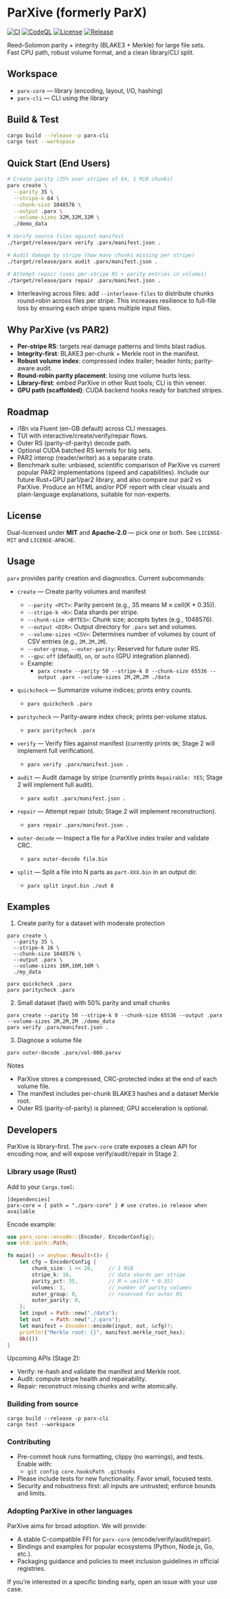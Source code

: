 # ParXive (formerly ParX)

[![CI](https://github.com/rTiGd2/ParXive/actions/workflows/ci.yml/badge.svg)](https://github.com/rTiGd2/ParXive/actions/workflows/ci.yml)
[![CodeQL](https://github.com/rTiGd2/ParXive/actions/workflows/codeql.yml/badge.svg)](https://github.com/rTiGd2/ParXive/actions/workflows/codeql.yml)
[![License](https://img.shields.io/github/license/rTiGd2/ParXive)](LICENSE-MIT)
[![Release](https://img.shields.io/github/v/release/rTiGd2/ParXive?include_prereleases&sort=semver)](https://github.com/rTiGd2/ParXive/releases)

Reed–Solomon parity + integrity (BLAKE3 + Merkle) for large file sets.  
Fast CPU path, robust volume format, and a clean library/CLI split.

## Workspace

- `parx-core` — library (encoding, layout, I/O, hashing)
- `parx-cli`  — CLI using the library

## Build & Test

```bash
cargo build --release -p parx-cli
cargo test --workspace
```

## Quick Start (End Users)

```bash
# Create parity (35% over stripes of 64, 1 MiB chunks)
parx create \
  --parity 35 \
  --stripe-k 64 \
  --chunk-size 1048576 \
  --output .parx \
  --volume-sizes 32M,32M,32M \
  ./demo_data

# Verify source files against manifest
./target/release/parx verify .parx/manifest.json .

# Audit damage by stripe (how many chunks missing per stripe)
./target/release/parx audit .parx/manifest.json .

# Attempt repair (uses per-stripe RS + parity entries in volumes)
./target/release/parx repair .parx/manifest.json .
```

- Interleaving across files: add `--interleave-files` to distribute chunks round‑robin across files per stripe. This increases resilience to full-file loss by ensuring each stripe spans multiple input files.

## Why ParXive (vs PAR2)

- **Per-stripe RS**: targets real damage patterns and limits blast radius.
- **Integrity-first**: BLAKE3 per-chunk + Merkle root in the manifest.
- **Robust volume index**: compressed index trailer; header hints; parity-aware audit.
- **Round-robin parity placement**: losing one volume hurts less.
- **Library-first**: embed ParXive in other Rust tools; CLI is thin veneer.
- **GPU path (scaffolded)**: CUDA backend hooks ready for batched stripes.

## Roadmap

- i18n via Fluent (en-GB default) across CLI messages.
- TUI with interactive/create/verify/repair flows.
- Outer RS (parity-of-parity) decode path.
- Optional CUDA batched RS kernels for big sets.
- PAR2 interop (reader/writer) as a separate crate.
- Benchmark suite: unbiased, scientific comparison of ParXive vs current popular PAR2 implementations (speed and capabilities). Include our future Rust+GPU par1/par2 library, and also compare our par2 vs ParXive. Produce an HTML and/or PDF report with clear visuals and plain-language explanations, suitable for non-experts.

## License

Dual-licensed under **MIT** and **Apache-2.0** — pick one or both. See `LICENSE-MIT` and `LICENSE-APACHE`.

## Usage

`parx` provides parity creation and diagnostics. Current subcommands:

- `create` — Create parity volumes and manifest
  - `--parity <PCT>`: Parity percent (e.g., 35 means M ≈ ceil(K * 0.35)).
  - `--stripe-k <K>`: Data shards per stripe.
  - `--chunk-size <BYTES>`: Chunk size; accepts bytes (e.g., 1048576).
  - `--output <DIR>`: Output directory for `.parx` set and volumes.
  - `--volume-sizes <CSV>`: Determines number of volumes by count of CSV entries (e.g., `2M,2M,2M`).
  - `--outer-group`, `--outer-parity`: Reserved for future outer RS.
  - `--gpu`: `off` (default), `on`, or `auto` (GPU integration planned).
  - Example:
    - `parx create --parity 50 --stripe-k 8 --chunk-size 65536 --output .parx --volume-sizes 2M,2M,2M ./data`

- `quickcheck` — Summarize volume indices; prints entry counts.
  - `parx quickcheck .parx`

- `paritycheck` — Parity-aware index check; prints per-volume status.
  - `parx paritycheck .parx`

- `verify` — Verify files against manifest (currently prints `OK`; Stage 2 will implement full verification).
  - `parx verify .parx/manifest.json .`

- `audit` — Audit damage by stripe (currently prints `Repairable: YES`; Stage 2 will implement full audit).
  - `parx audit .parx/manifest.json .`

- `repair` — Attempt repair (stub; Stage 2 will implement reconstruction).
  - `parx repair .parx/manifest.json .`

- `outer-decode` — Inspect a file for a ParXive index trailer and validate CRC.
  - `parx outer-decode file.bin`

- `split` — Split a file into N parts as `part-XXX.bin` in an output dir.
  - `parx split input.bin ./out 8`

## Examples

1) Create parity for a dataset with moderate protection

```
parx create \
  --parity 35 \
  --stripe-k 16 \
  --chunk-size 1048576 \
  --output .parx \
  --volume-sizes 16M,16M,16M \
  ./my_data

parx quickcheck .parx
parx paritycheck .parx
```

2) Small dataset (fast) with 50% parity and small chunks

```
parx create --parity 50 --stripe-k 8 --chunk-size 65536 --output .parx --volume-sizes 2M,2M,2M ./demo_data
parx verify .parx/manifest.json .
```

3) Diagnose a volume file

```
parx outer-decode .parx/vol-000.parxv
```

Notes
- ParXive stores a compressed, CRC-protected index at the end of each volume file.
- The manifest includes per-chunk BLAKE3 hashes and a dataset Merkle root.
- Outer RS (parity-of-parity) is planned; GPU acceleration is optional.

## Developers

ParXive is library-first. The `parx-core` crate exposes a clean API for encoding now, and will expose verify/audit/repair in Stage 2.

### Library usage (Rust)

Add to your `Cargo.toml`:

```
[dependencies]
parx-core = { path = "./parx-core" } # use crates.io release when available
```

Encode example:

```rust
use parx_core::encode::{Encoder, EncoderConfig};
use std::path::Path;

fn main() -> anyhow::Result<()> {
    let cfg = EncoderConfig {
        chunk_size: 1 << 20,     // 1 MiB
        stripe_k: 16,            // data shards per stripe
        parity_pct: 35,          // M ≈ ceil(K * 0.35)
        volumes: 3,              // number of parity volumes
        outer_group: 0,          // reserved for outer RS
        outer_parity: 0,
    };
    let input = Path::new("./data");
    let out   = Path::new("./.parx");
    let manifest = Encoder::encode(input, out, &cfg)?;
    println!("Merkle root: {}", manifest.merkle_root_hex);
    Ok(())
}
```

Upcoming APIs (Stage 2):
- Verify: re-hash and validate the manifest and Merkle root.
- Audit: compute stripe health and repairability.
- Repair: reconstruct missing chunks and write atomically.

### Building from source

```
cargo build --release -p parx-cli
cargo test --workspace
```

### Contributing

- Pre-commit hook runs formatting, clippy (no warnings), and tests. Enable with:
  - `git config core.hooksPath .githooks`
- Please include tests for new functionality. Favor small, focused tests.
- Security and robustness first: all inputs are untrusted; enforce bounds and limits.

### Adopting ParXive in other languages

ParXive aims for broad adoption. We will provide:
- A stable C-compatible FFI for `parx-core` (encode/verify/audit/repair).
- Bindings and examples for popular ecosystems (Python, Node.js, Go, etc.).
- Packaging guidance and policies to meet inclusion guidelines in official registries.

If you’re interested in a specific binding early, open an issue with your use case.
